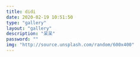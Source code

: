 ```yaml
---
title: didi
date: 2020-02-19 10:51:50
type: "gallery"
layout: "gallery"
description: "呆呆"
password: ""
img: "http://source.unsplash.com/random/600x400"
---
```

